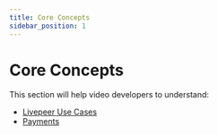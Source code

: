 ```yaml
---
title: Core Concepts
sidebar_position: 1
---
```


# Core Concepts

This section will help video developers to understand:

- [Livepeer Use Cases](/developers/core-concepts/use-cases)
- [Payments](/developers/core-concepts/payments)
